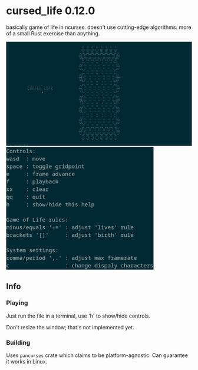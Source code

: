 # cursed_life 0.12.0
basically game of life in ncurses. doesn't use cutting-edge algorithms. more of a small Rust exercise than anything.

<img width=720 src="./thick_screenshot.png" />
<img width=400 src="./controls.png" />

## Info
### Playing
Just run the file in a terminal, use 'h' to show/hide controls.

Don't resize the window; that's not implemented yet.

### Building
Uses `pancurses` crate which claims to be platform-agnostic. Can guarantee it works in Linux.
